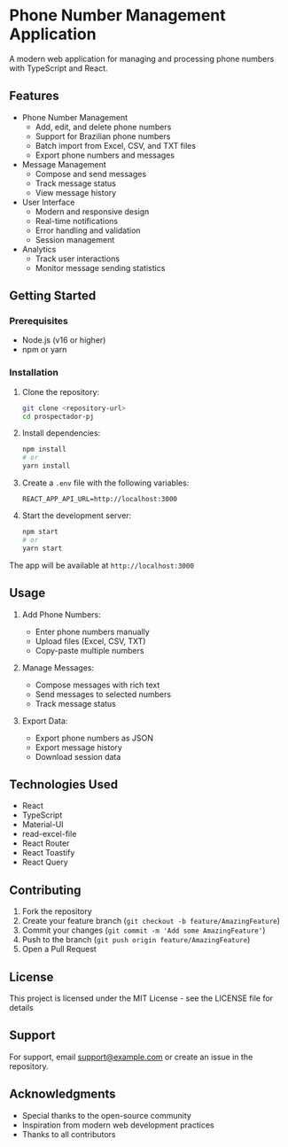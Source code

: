 # Phone Number Management Application

A modern web application for managing and processing phone numbers with TypeScript and React.

## Features

- Phone Number Management
  - Add, edit, and delete phone numbers
  - Support for Brazilian phone numbers
  - Batch import from Excel, CSV, and TXT files
  - Export phone numbers and messages
- Message Management
  - Compose and send messages
  - Track message status
  - View message history
- User Interface
  - Modern and responsive design
  - Real-time notifications
  - Error handling and validation
  - Session management
- Analytics
  - Track user interactions
  - Monitor message sending statistics

## Getting Started

### Prerequisites

- Node.js (v16 or higher)
- npm or yarn

### Installation

1. Clone the repository:
   ```bash
   git clone <repository-url>
   cd prospectador-pj
   ```

2. Install dependencies:
   ```bash
   npm install
   # or
   yarn install
   ```

3. Create a `.env` file with the following variables:
   ```
   REACT_APP_API_URL=http://localhost:3000
   ```

4. Start the development server:
   ```bash
   npm start
   # or
   yarn start
   ```

The app will be available at `http://localhost:3000`

## Usage

1. Add Phone Numbers:
   - Enter phone numbers manually
   - Upload files (Excel, CSV, TXT)
   - Copy-paste multiple numbers

2. Manage Messages:
   - Compose messages with rich text
   - Send messages to selected numbers
   - Track message status

3. Export Data:
   - Export phone numbers as JSON
   - Export message history
   - Download session data

## Technologies Used

- React
- TypeScript
- Material-UI
- read-excel-file
- React Router
- React Toastify
- React Query

## Contributing

1. Fork the repository
2. Create your feature branch (`git checkout -b feature/AmazingFeature`)
3. Commit your changes (`git commit -m 'Add some AmazingFeature'`)
4. Push to the branch (`git push origin feature/AmazingFeature`)
5. Open a Pull Request

## License

This project is licensed under the MIT License - see the LICENSE file for details

## Support

For support, email support@example.com or create an issue in the repository.

## Acknowledgments

- Special thanks to the open-source community
- Inspiration from modern web development practices
- Thanks to all contributors
